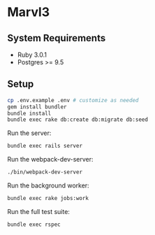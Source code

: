 # Marvl3

## System Requirements

* Ruby 3.0.1
* Postgres >= 9.5

## Setup

```bash
cp .env.example .env # customize as needed
gem install bundler
bundle install
bundle exec rake db:create db:migrate db:seed
```

Run the server:

```bash
bundle exec rails server
```

Run the webpack-dev-server:

```bash
./bin/webpack-dev-server
```

Run the background worker:

```bash
bundle exec rake jobs:work
```

Run the full test suite:

```bash
bundle exec rspec
```
